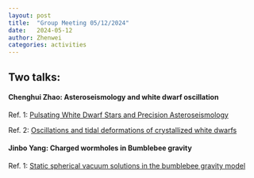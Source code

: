 ```yaml
---
layout: post
title:  "Group Meeting 05/12/2024"
date:   2024-05-12
author: Zhenwei
categories: activities
---
```


## Two talks:

#### Chenghui Zhao: Asteroseismology and white dwarf oscillation

Ref. 1: [Pulsating White Dwarf Stars and Precision Asteroseismology](https://www.annualreviews.org/content/journals/10.1146/annurev.astro.46.060407.145250)

Ref. 2: [Oscillations and tidal deformations of crystallized white dwarfs](https://academic.oup.com/mnras/article/521/1/926/7067266)


#### Jinbo Yang: Charged wormholes in Bumblebee gravity

Ref. 1: [Static spherical vacuum solutions in the bumblebee gravity model](https://inspirehep.net/literature/2147163)
